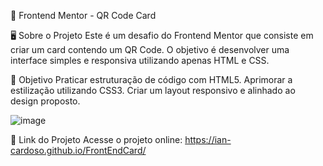 📌 Frontend Mentor - QR Code Card

🖥️ Sobre o Projeto
Este é um desafio do Frontend Mentor que consiste em criar um card contendo um QR Code. O objetivo é desenvolver uma interface simples e responsiva utilizando apenas HTML e CSS.

🎯 Objetivo
Praticar estruturação de código com HTML5.
Aprimorar a estilização utilizando CSS3.
Criar um layout responsivo e alinhado ao design proposto.

![image](https://github.com/user-attachments/assets/d4555f7f-c87b-40f4-a801-af7051e8743d)

🔗 Link do Projeto
Acesse o projeto online: https://ian-cardoso.github.io/FrontEndCard/
